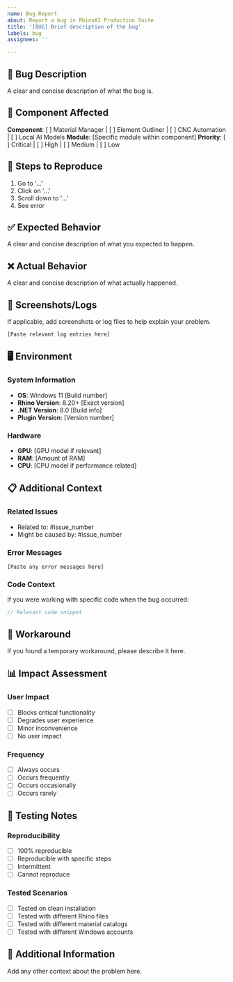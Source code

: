 ```yaml
---
name: Bug Report
about: Report a bug in RhinoAI Production Suite
title: '[BUG] Brief description of the bug'
labels: bug
assignees: ''

---
```


## 🐛 Bug Description

A clear and concise description of what the bug is.

## 🎯 Component Affected

**Component**: [ ] Material Manager | [ ] Element Outliner | [ ] CNC Automation | [ ] Local AI Models
**Module**: [Specific module within component]
**Priority**: [ ] Critical | [ ] High | [ ] Medium | [ ] Low

## 🔄 Steps to Reproduce

1. Go to '...'
2. Click on '...'
3. Scroll down to '...'
4. See error

## ✅ Expected Behavior

A clear and concise description of what you expected to happen.

## ❌ Actual Behavior

A clear and concise description of what actually happened.

## 📸 Screenshots/Logs

If applicable, add screenshots or log files to help explain your problem.

```
[Paste relevant log entries here]
```

## 🖥️ Environment

### System Information
- **OS**: Windows 11 [Build number]
- **Rhino Version**: 8.20+ [Exact version]
- **.NET Version**: 8.0 [Build info]
- **Plugin Version**: [Version number]

### Hardware
- **GPU**: [GPU model if relevant]
- **RAM**: [Amount of RAM]
- **CPU**: [CPU model if performance related]

## 📋 Additional Context

### Related Issues
- Related to: #issue_number
- Might be caused by: #issue_number

### Error Messages
```
[Paste any error messages here]
```

### Code Context
If you were working with specific code when the bug occurred:

```csharp
// Relevant code snippet
```

## 🔧 Workaround

If you found a temporary workaround, please describe it here.

## 📊 Impact Assessment

### User Impact
- [ ] Blocks critical functionality
- [ ] Degrades user experience
- [ ] Minor inconvenience
- [ ] No user impact

### Frequency
- [ ] Always occurs
- [ ] Occurs frequently
- [ ] Occurs occasionally
- [ ] Occurs rarely

## 🧪 Testing Notes

### Reproducibility
- [ ] 100% reproducible
- [ ] Reproducible with specific steps
- [ ] Intermittent
- [ ] Cannot reproduce

### Tested Scenarios
- [ ] Tested on clean installation
- [ ] Tested with different Rhino files
- [ ] Tested with different material catalogs
- [ ] Tested with different Windows accounts

## 💬 Additional Information

Add any other context about the problem here.
